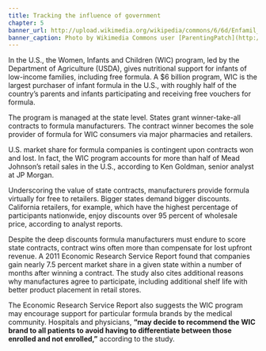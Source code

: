 ```yaml
---
title: Tracking the influence of government
chapter: 5
banner_url: http://upload.wikimedia.org/wikipedia/commons/6/6d/Enfamil_Gentlease_Infant_Formula.JPG
banner_caption: Photo by Wikimedia Commons user [ParentingPatch](http://commons.wikimedia.org/wiki/File%3AEnfamil_Gentlease_Infant_Formula.JPG)
---
```




In the U.S., the Women, Infants and Children (WIC) program, led by the Department of Agriculture (USDA), gives nutritional support for infants of low-income families, including free formula. A $6 billion program, WIC is the largest purchaser of infant formula in the U.S., with roughly half of the country’s parents and infants participating and receiving free vouchers for formula.

The program is managed at the state level. States grant winner-take-all contracts to formula manufacturers. The contract winner becomes the sole provider of formula for WIC consumers via major pharmacies and retailers. 

U.S. market share for formula companies is contingent upon contracts won and lost. In fact, the WIC program accounts for more than half of Mead Johnson’s retail sales in the U.S., according to Ken Goldman, senior analyst at JP Morgan.

Underscoring the value of state contracts, manufacturers provide formula virtually for free to retailers. Bigger states demand bigger discounts. California retailers, for example, which have the highest percentage of participants nationwide, enjoy discounts over 95 percent of wholesale price, according to analyst reports. 

Despite the deep discounts formula manufacturers must endure to score state contracts, contract wins often more than compensate for lost upfront revenue. A 2011 Economic Research Service Report found that companies gain nearly 7.5 percent market share in a given state within a number of months after winning a contract. The study also cites additional reasons why manufactures agree to participate, including additional shelf life with better product placement in retail stores. 

The Economic Research Service Report also suggests the WIC program may encourage support for particular formula brands by the medical community. Hospitals and physicians, **“may decide to recommend the WIC brand to all patients to avoid having to differentiate between those enrolled and not enrolled,”** according to the study.
